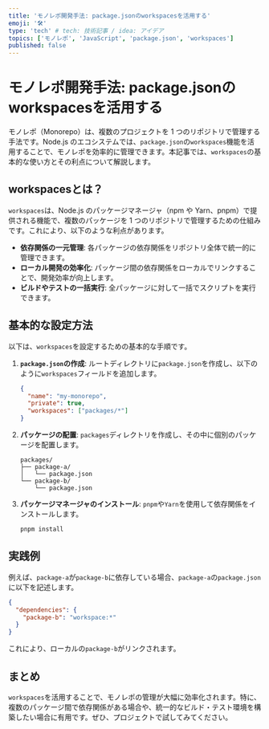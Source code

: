 ```yaml
---
title: 'モノレポ開発手法: package.jsonのworkspacesを活用する'
emoji: '🛠️'
type: 'tech' # tech: 技術記事 / idea: アイデア
topics: ['モノレポ', 'JavaScript', 'package.json', 'workspaces']
published: false
---
```


# モノレポ開発手法: package.jsonのworkspacesを活用する

モノレポ（Monorepo）は、複数のプロジェクトを 1 つのリポジトリで管理する手法です。Node.js のエコシステムでは、`package.json`の`workspaces`機能を活用することで、モノレポを効率的に管理できます。本記事では、`workspaces`の基本的な使い方とその利点について解説します。

## workspacesとは？

`workspaces`は、Node.js のパッケージマネージャ（npm や Yarn、pnpm）で提供される機能で、複数のパッケージを 1 つのリポジトリで管理するための仕組みです。これにより、以下のような利点があります。

- **依存関係の一元管理**: 各パッケージの依存関係をリポジトリ全体で統一的に管理できます。
- **ローカル開発の効率化**: パッケージ間の依存関係をローカルでリンクすることで、開発効率が向上します。
- **ビルドやテストの一括実行**: 全パッケージに対して一括でスクリプトを実行できます。

## 基本的な設定方法

以下は、`workspaces`を設定するための基本的な手順です。

1. **`package.json`の作成**:
   ルートディレクトリに`package.json`を作成し、以下のように`workspaces`フィールドを追加します。

   ```json
   {
     "name": "my-monorepo",
     "private": true,
     "workspaces": ["packages/*"]
   }
   ```

2. **パッケージの配置**:
   `packages`ディレクトリを作成し、その中に個別のパッケージを配置します。

   ```
   packages/
   ├── package-a/
   │   └── package.json
   └── package-b/
       └── package.json
   ```

3. **パッケージマネージャのインストール**:
   `pnpm`や`Yarn`を使用して依存関係をインストールします。

   ```bash
   pnpm install
   ```

## 実践例

例えば、`package-a`が`package-b`に依存している場合、`package-a`の`package.json`に以下を記述します。

```json
{
  "dependencies": {
    "package-b": "workspace:*"
  }
}
```

これにより、ローカルの`package-b`がリンクされます。

## まとめ

`workspaces`を活用することで、モノレポの管理が大幅に効率化されます。特に、複数のパッケージ間で依存関係がある場合や、統一的なビルド・テスト環境を構築したい場合に有用です。ぜひ、プロジェクトで試してみてください。

